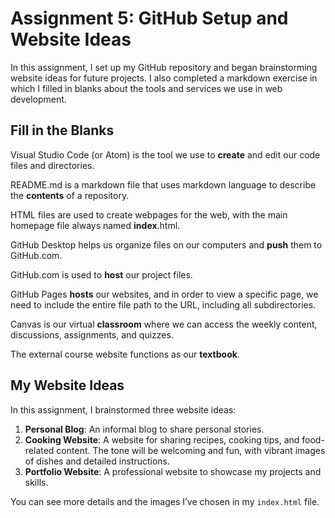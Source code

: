 # Assignment 5: GitHub Setup and Website Ideas

In this assignment, I set up my GitHub repository and began brainstorming website ideas for future projects. I also completed a markdown exercise in which I filled in blanks about the tools and services we use in web development.

## Fill in the Blanks

Visual Studio Code (or Atom) is the tool we use to **create** and edit our code files and directories.

README.md is a markdown file that uses markdown language to describe the **contents** of a repository.

HTML files are used to create webpages for the web, with the main homepage file always named **index**.html.

GitHub Desktop helps us organize files on our computers and **push** them to GitHub.com.

GitHub.com is used to **host** our project files.

GitHub Pages **hosts** our websites, and in order to view a specific page, we need to include the entire file path to the URL, including all subdirectories.

Canvas is our virtual **classroom** where we can access the weekly content, discussions, assignments, and quizzes.

The external course website functions as our **textbook**.

## My Website Ideas

In this assignment, I brainstormed three website ideas:

1. **Personal Blog**: An informal blog to share personal stories.
2. **Cooking Website**: A website for sharing recipes, cooking tips, and food-related content. The tone will be welcoming and fun, with vibrant images of dishes and detailed instructions.
3. **Portfolio Website**: A professional website to showcase my projects and skills.

You can see more details and the images I’ve chosen in my `index.html` file.
